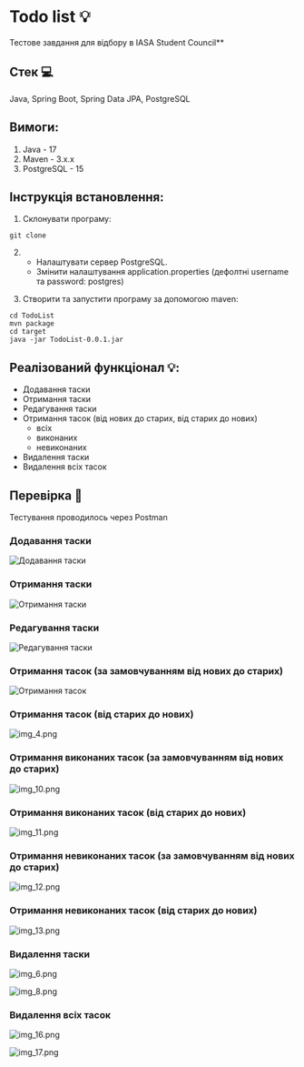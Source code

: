 # Todo list :bulb:


Тестове завдання для відбору в IASA Student Council**

## Стек :computer: 
Java, Spring Boot, Spring Data JPA, PostgreSQL

## Вимоги:
1. Java - 17
2. Maven - 3.x.x
3. PostgreSQL - 15

## Інструкція встановлення:
1. Склонувати програму:
````
git clone 
````
2. * Налаштувати сервер PostgreSQL. 
   * Змінити налаштування application.properties (дефолтні username та password: postgres)


3. Створити та запустити програму за допомогою maven:
````
cd TodoList
mvn package
cd target
java -jar TodoList-0.0.1.jar
````

## Реалізований функціонал :bulb::

* Додавання таски
* Отримання таски
* Редагування таски
* Отримання тасок (від нових до старих, від старих до нових)
  * всіх
  * виконаних
  * невиконаних
* Видалення таски 
* Видалення всіх тасок

## Перевірка :straight_ruler:
Тестування проводилось через Postman

### Додавання таски 

![Додавання таски](TestingImages/addingTask.png)

### Отримання таски

![Отримання таски](TestingImages/gettingTask.png)

### Редагування таски

![Редагування таски](TestingImages/editingTask.png)

### Отримання тасок (за замовчуванням від нових до старих)

![Отримання тасок](TestingImages/gettingAllTasks.png)

### Отримання тасок (від старих до нових) 

![img_4.png](TestingImages/GettingAllTasksAscending.png)

### Отримання виконаних тасок (за замовчуванням від нових до старих)

![img_10.png](TestingImages/gettingDoneTasks.png)

### Отримання виконаних тасок (від старих до нових)

![img_11.png](TestingImages/gettingDoneTasksAscending.png)

### Отримання невиконаних тасок (за замовчуванням від нових до старих)

![img_12.png](TestingImages/gettingTodoTasks.png)

### Отримання невиконаних тасок (від старих до нових)

![img_13.png](TestingImages/gettingTodoTasksAscending.png)

### Видалення таски

![img_6.png](TestingImages/deletingTask1.png)

![img_8.png](TestingImages/deletingTask2.png)

### Видалення всіх тасок

![img_16.png](TestingImages/deletingAllTasks1.png)

![img_17.png](TestingImages/deletingAllTasks2.png)
